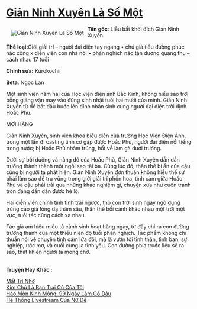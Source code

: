 <a href="https://utruyen.com/gian-ninh-xuyen-la-so-mot/19345/" title="Giản Ninh Xuyên Là Số Một"><h1>Giản Ninh Xuyên Là Số Một</h1></a><div style="display:table"><img align="right" style="float: left; padding: 10px;" src="https://utruyen.com/images/story/200x260/gian-ninh-xuyen-la-so-mot.jpg" alt="Giản Ninh Xuyên Là Số Một"><b>Tên gốc</b>: Liễu bất khởi đích Giản Ninh Xuyên<p></p><b>Thể loại:</b>Giới giải trí – người đại diện tay ngang • chú già tiểu đường phúc hắc công x diễn viên con nhà nòi • phản nghịch não tàn dương quang thụ – cách nhau 17 tuổi<p></p><b>Chỉnh sửa:</b> Kurokochii <p></p><b>Beta</b>: Ngọc Lan<p></p>Một sinh viên năm hai của Học viện điện ảnh Bắc Kinh, không hiểu sao trời bỗng giáng vận may vào đúng sinh nhật tuổi hai mươi của mình. Giản Ninh Xuyên từ đó bắt đầu bước lên đỉnh nhân sinh cùng người đại diện trời định Hoắc Phù.<p></p>MƠI HÀNG<p></p>Giản Ninh Xuyên, sinh viên khoa biểu diễn của trường Học Viện Điện Ảnh, trong một lần đi casting tình cờ gặp được Hoắc Phù, người đại diện nổi tiếng trong nước; bị Hoắc Phù nhắm trúng, hốt về làm gà dưới trướng.<p></p>Dưới sự bồi dưỡng và nâng đỡ của Hoắc Phù, Giản Ninh Xuyên dần dần trưởng thành thành một ngôi sao tài ba. Cùng lúc đó, thân thế bí ẩn của cậu cũng bị người ta phát hiện. Giản Ninh Xuyên đơn thuần không hiểu thế sự phải làm sao để trụ vững trong giới giải trí phồn hoa, tình cảm giữa Hoắc Phù và cậu phải trải qua những khảo nghiệm gì, chuyện xưa như cuộn tranh tròn đang dần dần được hé lộ.<p></p>Hai diễn viên chính tính tình trái ngược, thỏ con trời sinh ngây ngô đụng trúng cáo già lòng dạ thâm sâu, thân thế bối cảnh khác nhau một trời một vực, tuổi tác cũng cách xa nhau.<p></p>Tác giả am hiểu miêu tả cảnh sinh hoạt hằng ngày, từ đấy chỉ ra con đường trưởng thành của một thiếu niên độ tuổi phản nghịch. Tác phẩm không chỉ thuần nói về chuyện tình cảm lứa đôi, mà là vươn tới tình thân, tình bạn, sự nghiệp, ước mơ, và cuối cùng là tình yêu. Con đường phía trước liệu sẽ ra sao, thật khiến người ta mong chờ.</div><p><br><b>Truyện Hay Khác :</b></p><a href="https://utruyen.com/mat-tri-nho/19342/" alt="Mất Trí Nhớ">Mất Trí Nhớ</a><br/><a href="https://dammy2019.blogspot.com/2019/11/kim-chu-la-ban-trai-cu-cua-toi.html" alt="Kim Chủ Là Bạn Trai Cũ Của Tôi">Kim Chủ Là Bạn Trai Cũ Của Tôi</a><br/><a href="https://github.com/quanluxury/truyenhot/tree/master/truyenhay/1002/" alt="Hào Môn Kinh Mộng: 99 Ngày Làm Cô Dâu">Hào Môn Kinh Mộng: 99 Ngày Làm Cô Dâu</a><br/><a href="https://github.com/quanluxury/truyenhot/tree/master/truyenhay/16902/" alt="Hệ Thống Livestream Của Nữ Đế">Hệ Thống Livestream Của Nữ Đế</a><br/>